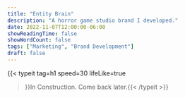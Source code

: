 ```yaml
---
title: "Entity Brain"
description: "A horror game studio brand I developed."
date: 2022-11-07T12:00:00-06:00
showReadingTime: false
showWordCount: false
tags: ["Marketing", "Brand Development"]
draft: false
---
```


{{< typeit
    tag=h1
    speed=30
    lifeLike=true
 >}}In Construction. Come back later.{{< /typeit >}}